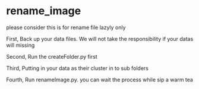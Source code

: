 # rename_image

please consider this is for rename file lazyly only

First, 
Back up your data files. We will not take the responsibility if your datas will missing

Second, 
Run the createFolder.py first

Third, 
Putting in your data as their cluster in to sub folders 

Fourth, 
Run renameImage.py. you can wait the process while sip a warm tea 
